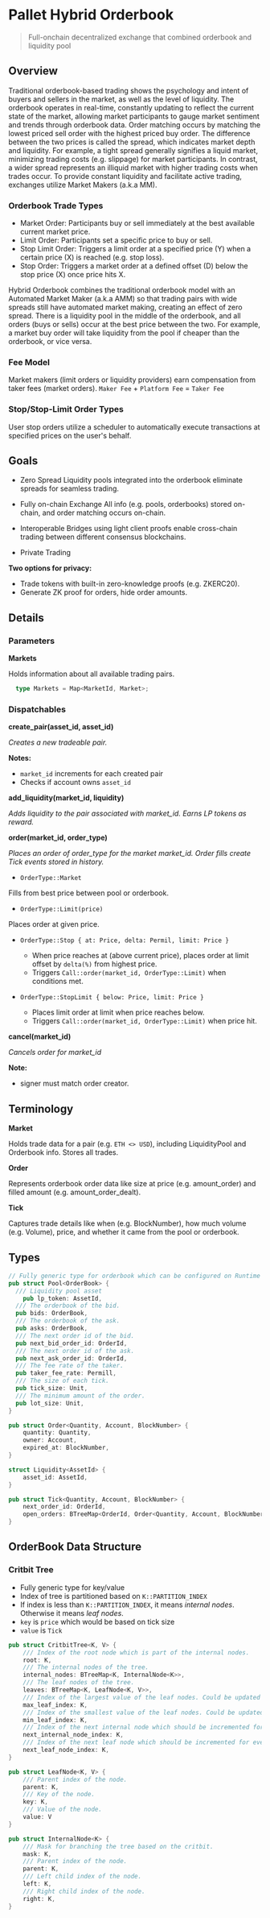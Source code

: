 # Pallet Hybrid Orderbook

> Full-onchain decentralized exchange that combined orderbook and liquidity pool

## Overview

Traditional orderbook-based trading shows the psychology and intent of buyers and sellers in the market, as well as the level of liquidity. The orderbook operates in real-time, constantly updating to reflect the current state of the market, allowing market participants to gauge market sentiment and trends through orderbook data. Order matching occurs by matching the lowest priced sell order with the highest priced buy order. The difference between the two prices is called the spread, which indicates market depth and liquidity. For example, a tight spread generally signifies a liquid market, minimizing trading costs (e.g. slippage) for market participants. In contrast, a wider spread represents an illiquid market with higher trading costs when trades occur. To provide constant liquidity and facilitate active trading, exchanges utilize Market Makers (a.k.a MM).

### Orderbook Trade Types

- Market Order: Participants buy or sell immediately at the best available current market price.
- Limit Order: Participants set a specific price to buy or sell.
- Stop Limit Order: Triggers a limit order at a specified price (Y) when a certain price (X) is reached (e.g. stop loss).
- Stop Order: Triggers a market order at a defined offset (D) below the stop price (X) once price hits X.

Hybrid Orderbook combines the traditional orderbook model with an Automated Market Maker (a.k.a AMM) so that trading pairs with wide spreads still have automated market making, creating an effect of zero spread. There is a liquidity pool in the middle of the orderbook, and all orders (buys or sells) occur at the best price between the two. For example, a market buy order will take liquidity from the pool if cheaper than the orderbook, or vice versa.

### Fee Model

Market makers (limit orders or liquidity providers) earn compensation from taker fees (market orders).
`Maker Fee` + `Platform Fee` = `Taker Fee`

### Stop/Stop-Limit Order Types

User stop orders utilize a scheduler to automatically execute transactions at specified prices on the user's behalf.

## Goals

- Zero Spread
  Liquidity pools integrated into the orderbook eliminate spreads for seamless trading.

- Fully on-chain Exchange
  All info (e.g. pools, orderbooks) stored on-chain, and order matching occurs on-chain.

- Interoperable
  Bridges using light client proofs enable cross-chain trading between different consensus blockchains.

- Private Trading

**Two options for privacy:**

- Trade tokens with built-in zero-knowledge proofs (e.g. ZKERC20).
- Generate ZK proof for orders, hide order amounts.

## Details

### Parameters

**Markets**

Holds information about all available trading pairs.

```rust
  type Markets = Map<MarketId, Market>;
```

### Dispatchables

**create_pair(asset_id, asset_id)**

_Creates a new tradeable pair._

**Notes:**

- `market_id` increments for each created pair
- Checks if account owns `asset_id`

**add_liquidity(market_id, liquidity)**

_Adds liquidity to the pair associated with market_id. Earns LP tokens as reward._

**order(market_id, order_type)**

_Places an order of order_type for the market market_id. Order fills create Tick events stored in history._

- `OrderType::Market`

Fills from best price between pool or orderbook.

- `OrderType::Limit(price)`

Places order at given price.

- `OrderType::Stop { at: Price, delta: Permil, limit: Price }`

  - When price reaches at (above current price), places order at limit offset by `delta(%)` from highest price.
  - Triggers `Call::order(market_id, OrderType::Limit)` when conditions met.

- `OrderType::StopLimit { below: Price, limit: Price }`

  - Places limit order at limit when price reaches below.
  - Triggers `Call::order(market_id, OrderType::Limit)` when price hit.

**cancel(market_id)**

_Cancels order for market_id_

**Note:**

- signer must match order creator.

## Terminology

**Market**

Holds trade data for a pair (e.g. `ETH <> USD`), including LiquidityPool and Orderbook info. Stores all trades.

**Order**

Represents orderbook order data like size at price (e.g. amount_order) and filled amount (e.g. amount_order_dealt).

**Tick**

Captures trade details like when (e.g. BlockNumber), how much volume (e.g. Volume), price, and whether it came from the pool or orderbook.

## Types

```rust
// Fully generic type for orderbook which can be configured on Runtime
pub struct Pool<OrderBook> {
  /// Liquidity pool asset
	pub lp_token: AssetId,
  /// The orderbook of the bid.
  pub bids: OrderBook,
  /// The orderbook of the ask.
  pub asks: OrderBook,
  /// The next order id of the bid.
  pub next_bid_order_id: OrderId,
  /// The next order id of the ask.
  pub next_ask_order_id: OrderId,
  /// The fee rate of the taker.
  pub taker_fee_rate: Permill,
  /// The size of each tick.
  pub tick_size: Unit,
  /// The minimum amount of the order.
  pub lot_size: Unit,
}

pub struct Order<Quantity, Account, BlockNumber> {
    quantity: Quantity,
    owner: Account,
    expired_at: BlockNumber,
}

struct Liquidity<AssetId> {
	asset_id: AssetId,
}

pub struct Tick<Quantity, Account, BlockNumber> {
    next_order_id: OrderId,
    open_orders: BTreeMap<OrderId, Order<Quantity, Account, BlockNumber>>,
}
```

## OrderBook Data Structure

### Critbit Tree

- Fully generic type for key/value
- Index of tree is partitioned based on `K::PARTITION_INDEX`
- If index is less than `K::PARTITION_INDEX`, it means _internal nodes_. Otherwise it means _leaf nodes_.
- `key` is `price` which would be based on tick size
- `value` is `Tick`

```rust
pub struct CritbitTree<K, V> {
    /// Index of the root node which is part of the internal nodes.
    root: K,
    /// The internal nodes of the tree.
    internal_nodes: BTreeMap<K, InternalNode<K>>,
    /// The leaf nodes of the tree.
    leaves: BTreeMap<K, LeafNode<K, V>>,
    /// Index of the largest value of the leaf nodes. Could be updated for every insertion.
    max_leaf_index: K,
    /// Index of the smallest value of the leaf nodes. Could be updated for every insertion.
    min_leaf_index: K,
    /// Index of the next internal node which should be incremented for every insertion.
    next_internal_node_index: K,
    /// Index of the next leaf node which should be incremented for every insertion.
    next_leaf_node_index: K,
}

pub struct LeafNode<K, V> {
    /// Parent index of the node.
    parent: K,
    /// Key of the node.
    key: K,
    /// Value of the node.
    value: V
}

pub struct InternalNode<K> {
    /// Mask for branching the tree based on the critbit.
    mask: K,
    /// Parent index of the node.
    parent: K,
    /// Left child index of the node.
    left: K,
    /// Right child index of the node.
    right: K,
}
```
